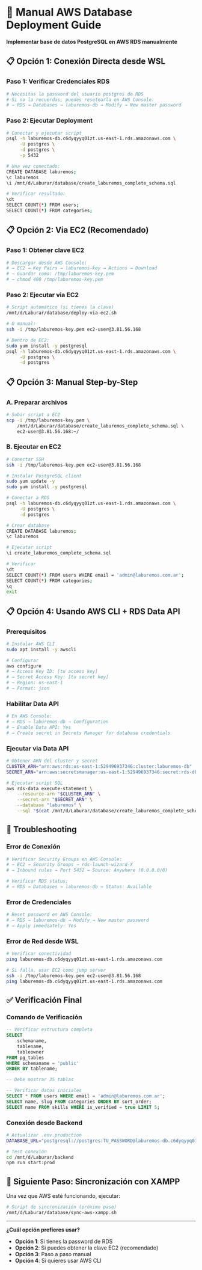 # 🚀 Manual AWS Database Deployment Guide

**Implementar base de datos PostgreSQL en AWS RDS manualmente**

## 📋 **Opción 1: Conexión Directa desde WSL**

### **Paso 1: Verificar Credenciales RDS**
```bash
# Necesitas la password del usuario postgres de RDS
# Si no la recuerdas, puedes resetearla en AWS Console:
# → RDS → Databases → laburemos-db → Modify → New master password
```

### **Paso 2: Ejecutar Deployment**
```bash
# Conectar y ejecutar script
psql -h laburemos-db.c6dyqyyq01zt.us-east-1.rds.amazonaws.com \
     -U postgres \
     -d postgres \
     -p 5432

# Una vez conectado:
CREATE DATABASE laburemos;
\c laburemos
\i /mnt/d/Laburar/database/create_laburemos_complete_schema.sql

# Verificar resultado:
\dt
SELECT COUNT(*) FROM users;
SELECT COUNT(*) FROM categories;
```

## 📋 **Opción 2: Via EC2 (Recomendado)**

### **Paso 1: Obtener clave EC2**
```bash
# Descargar desde AWS Console:
# → EC2 → Key Pairs → laburemos-key → Actions → Download
# → Guardar como: /tmp/laburemos-key.pem
# → chmod 400 /tmp/laburemos-key.pem
```

### **Paso 2: Ejecutar via EC2**
```bash
# Script automático (si tienes la clave)
/mnt/d/Laburar/database/deploy-via-ec2.sh

# O manual:
ssh -i /tmp/laburemos-key.pem ec2-user@3.81.56.168

# Dentro de EC2:
sudo yum install -y postgresql
psql -h laburemos-db.c6dyqyyq01zt.us-east-1.rds.amazonaws.com \
     -U postgres \
     -d postgres
```

## 📋 **Opción 3: Manual Step-by-Step**

### **A. Preparar archivos**
```bash
# Subir script a EC2
scp -i /tmp/laburemos-key.pem \
    /mnt/d/Laburar/database/create_laburemos_complete_schema.sql \
    ec2-user@3.81.56.168:~/
```

### **B. Ejecutar en EC2**
```bash
# Conectar SSH
ssh -i /tmp/laburemos-key.pem ec2-user@3.81.56.168

# Instalar PostgreSQL client
sudo yum update -y
sudo yum install -y postgresql

# Conectar a RDS
psql -h laburemos-db.c6dyqyyq01zt.us-east-1.rds.amazonaws.com \
     -U postgres \
     -d postgres

# Crear database
CREATE DATABASE laburemos;
\c laburemos

# Ejecutar script
\i create_laburemos_complete_schema.sql

# Verificar
\dt
SELECT COUNT(*) FROM users WHERE email = 'admin@laburemos.com.ar';
SELECT COUNT(*) FROM categories;
\q
exit
```

## 📋 **Opción 4: Usando AWS CLI + RDS Data API**

### **Prerequisitos**
```bash
# Instalar AWS CLI
sudo apt install -y awscli

# Configurar
aws configure
# → Access Key ID: [tu access key]
# → Secret Access Key: [tu secret key]  
# → Region: us-east-1
# → Format: json
```

### **Habilitar Data API**
```bash
# En AWS Console:
# → RDS → laburemos-db → Configuration
# → Enable Data API: Yes
# → Create secret in Secrets Manager for database credentials
```

### **Ejecutar via Data API**
```bash
# Obtener ARN del cluster y secret
CLUSTER_ARN="arn:aws:rds:us-east-1:529496937346:cluster:laburemos-db"
SECRET_ARN="arn:aws:secretsmanager:us-east-1:529496937346:secret:rds-db-credentials"

# Ejecutar script SQL
aws rds-data execute-statement \
    --resource-arn "$CLUSTER_ARN" \
    --secret-arn "$SECRET_ARN" \
    --database "laburemos" \
    --sql "$(cat /mnt/d/Laburar/database/create_laburemos_complete_schema.sql)"
```

## 🔧 **Troubleshooting**

### **Error de Conexión**
```bash
# Verificar Security Groups en AWS Console:
# → EC2 → Security Groups → rds-launch-wizard-X
# → Inbound rules → Port 5432 → Source: Anywhere (0.0.0.0/0)

# Verificar RDS status:
# → RDS → Databases → laburemos-db → Status: Available
```

### **Error de Credenciales**
```bash
# Reset password en AWS Console:
# → RDS → laburemos-db → Modify → New master password
# → Apply immediately: Yes
```

### **Error de Red desde WSL**
```bash
# Verificar conectividad
ping laburemos-db.c6dyqyyq01zt.us-east-1.rds.amazonaws.com

# Si falla, usar EC2 como jump server
ssh -i /tmp/laburemos-key.pem ec2-user@3.81.56.168
ping laburemos-db.c6dyqyyq01zt.us-east-1.rds.amazonaws.com
```

## ✅ **Verificación Final**

### **Comando de Verificación**
```sql
-- Verificar estructura completa
SELECT 
    schemaname,
    tablename,
    tableowner
FROM pg_tables 
WHERE schemaname = 'public'
ORDER BY tablename;

-- Debe mostrar 35 tablas

-- Verificar datos iniciales
SELECT * FROM users WHERE email = 'admin@laburemos.com.ar';
SELECT name, slug FROM categories ORDER BY sort_order;
SELECT name FROM skills WHERE is_verified = true LIMIT 5;
```

### **Conexión desde Backend**
```bash
# Actualizar .env.production
DATABASE_URL="postgresql://postgres:TU_PASSWORD@laburemos-db.c6dyqyyq01zt.us-east-1.rds.amazonaws.com:5432/laburemos"

# Test conexión
cd /mnt/d/Laburar/backend
npm run start:prod
```

## 📱 **Siguiente Paso: Sincronización con XAMPP**

Una vez que AWS esté funcionando, ejecutar:
```bash
# Script de sincronización (próximo paso)
/mnt/d/Laburar/database/sync-aws-xampp.sh
```

---

**¿Cuál opción prefieres usar?**
- **Opción 1**: Si tienes la password de RDS
- **Opción 2**: Si puedes obtener la clave EC2 (recomendado)
- **Opción 3**: Paso a paso manual
- **Opción 4**: Si quieres usar AWS CLI